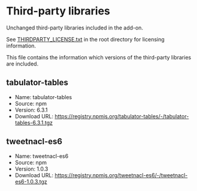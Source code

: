 # Third-party libraries

Unchanged third-party libraries included in the add-on.

See [THIRDPARTY_LICENSE.txt](../THIRDPARTY_LICENSE.txt) in the root directory for licensing information.

This file contains the information which versions of the third-party libraries are included.

## tabulator-tables

- Name: tabulator-tables
- Source: npm
- Version: 6.3.1
- Download URL: <https://registry.npmjs.org/tabulator-tables/-/tabulator-tables-6.3.1.tgz>

## tweetnacl-es6

- Name: tweetnacl-es6
- Source: npm
- Version: 1.0.3
- Download URL: <https://registry.npmjs.org/tweetnacl-es6/-/tweetnacl-es6-1.0.3.tgz>

